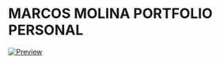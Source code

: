 # MARCOS MOLINA PORTFOLIO PERSONAL

[![Preview](./readme-img.png)](https://marcosmolinaaraoz.com.ar/)